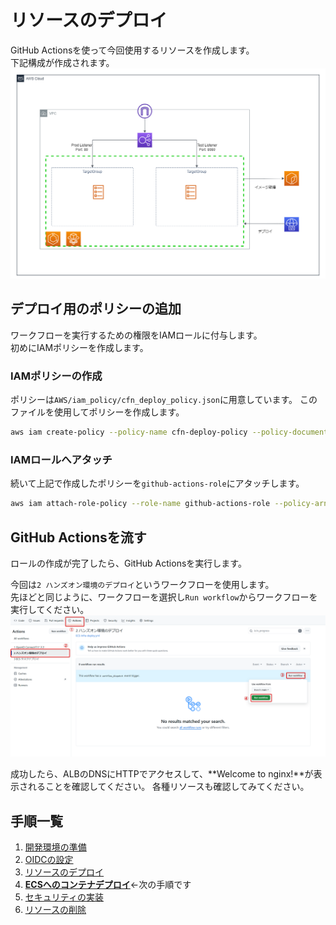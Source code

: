 # リソースのデプロイ

GitHub Actionsを使って今回使用するリソースを作成します。  
下記構成が作成されます。  
![arch]( ./img/architecture.png)

## デプロイ用のポリシーの追加

ワークフローを実行するための権限をIAMロールに付与します。  
初めにIAMポリシーを作成します。

### IAMポリシーの作成

ポリシーは`AWS/iam_policy/cfn_deploy_policy.json`に用意しています。
このファイルを使用してポリシーを作成します。

```bash
aws iam create-policy --policy-name cfn-deploy-policy --policy-document file://AWS/iam_policy/cfn_deploy_policy.json
```

### IAMロールへアタッチ

続いて上記で作成したポリシーを`github-actions-role`にアタッチします。

```bash
aws iam attach-role-policy --role-name github-actions-role --policy-arn arn:aws:iam::${AWS_ID}:policy/cfn-deploy-policy
```

## GitHub Actionsを流す

ロールの作成が完了したら、GitHub Actionsを実行します。

今回は`2 ハンズオン環境のデプロイ`というワークフローを使用します。  
先ほどと同じように、ワークフローを選択し`Run workflow`からワークフローを実行してください。
![run_workflow](./img/run_workflow.png)

成功したら、ALBのDNSにHTTPでアクセスして、**Welcome to nginx!**が表示されることを確認してください。
各種リソースも確認してみてください。

## 手順一覧

1. [開発環境の準備](./document/10_開発環境の準備/environment_preparation.md)
2. [OIDCの設定](./document/20_OIDCの設定/setting_OIDC.md)
3. [リソースのデプロイ](./document/30_リソースのデプロイ/deploy_resource.md)
4. [**ECSへのコンテナデプロイ**](./document/40_ECSへのコンテナデプロイ/deploy_container.md)←次の手順です
5. [セキュリティの実装](./document/50_セキュリティの実装/security_scan.md)
6. [リソースの削除](./document/60_リソースの削除/delete_resource.md)
